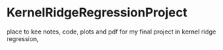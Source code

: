 # KernelRidgeRegressionProject
place to kee notes, code, plots and pdf for my final project in kernel ridge regression,

